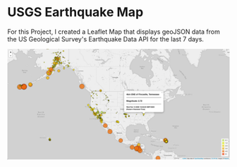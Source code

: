 # USGS Earthquake Map

For this Project, I created a Leaflet Map that displays geoJSON data from the US Geological Survey's Earthquake Data API for the last 7 days.

![](Images/USGS%20EQ%20Data%202.17.20.png)



